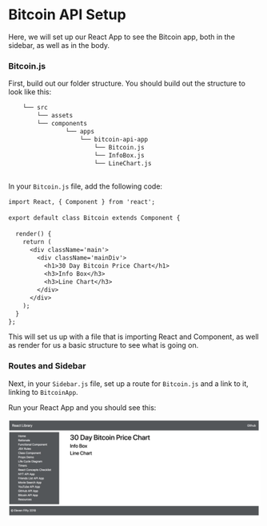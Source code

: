 # Bitcoin API Setup
Here, we will set up our React App to see the Bitcoin app, both in the sidebar, as well as in the body.

### Bitcoin.js
First, build out our folder structure.  You should build out the structure to look like this:<br>

```
    └── src
        └── assets
        └── components
                └── apps
                    └── bitcoin-api-app
                        └── Bitcoin.js
                        └── InfoBox.js
                        └── LineChart.js
                        
```

In your `Bitcoin.js` file, add the following code:<br>

```
import React, { Component } from 'react';

export default class Bitcoin extends Component {

  render() {
    return (
      <div className='main'>
        <div className='mainDiv'>
          <h1>30 Day Bitcoin Price Chart</h1>
          <h3>Info Box</h3>
          <h3>Line Chart</h3>
        </div>
      </div>
    );
  }
};
```
This will set us up with a file that is importing React and Component, as well as render for us a basic structure to see what is going on.

### Routes and Sidebar
Next, in your `Sidebar.js` file, set up a route for `Bitcoin.js` and a link to it, linking to `BitcoinApp`.<br>

Run your React App and you should see this:<br>

![picture](../../assets/7.1-setup.png)
